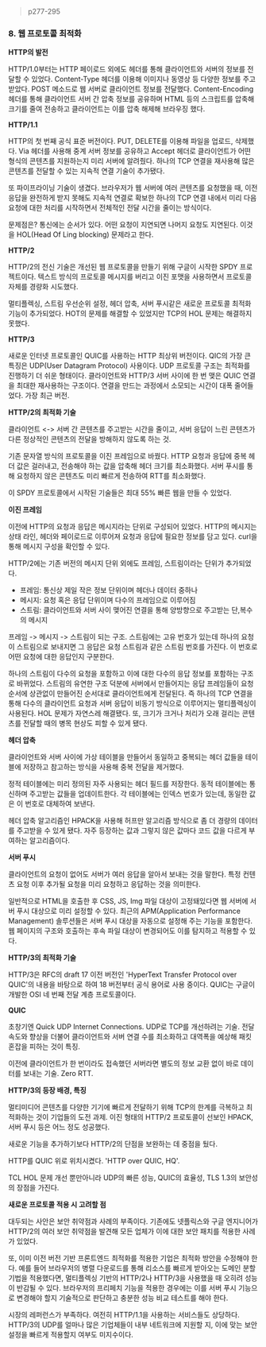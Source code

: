 > p277-295

### 8. 웹 프로토콜 최적화



**HTTP의 발전**

HTTP/1.0부터는 HTTP 페이로드 외에도 헤더를 통해 클라이언트와 서버의 정보를 전달할 수 있었다. Content-Type 헤더를 이용해 이미지나 동영상 등 다양한 정보를 주고받았다. POST 메소드로 웹 서버로 클라이언트 정보를 전달했다. Content-Encoding 헤더를 통해 클라이언트 서버 간 압축 정보를 공유하며 HTML 등의 스크립트를 압축해 크기를 줄여 전송하고 클라이언트는 이를 압축 해제해 브라우징 했다.



**HTTP/1.1**

HTTP의 첫 번째 공식 표준 버전이다. PUT, DELETE를 이용해 파일을 업로드, 삭제했다. Via 헤더를 사용해 중계 서버 정보를 공유하고 Accept 헤더로 클라이언트가 어떤 형식의 콘텐츠를 지원하는지 미리 서버에 알려줬다. 하나의 TCP 연결을 재사용해 많은 콘텐츠를 전달할 수 있는 지속적 연결 기술이 추가됐다.

또 파이프라이닝 기술이 생겼다. 브라우저가 웹 서버에 여러 콘텐츠를 요청했을 때, 이전 응답을 완전하게 받지 못해도 지속적 연결로 확보한 하나의 TCP 연결 내에서 미리 다음 요청에 대한 처리를 시작하면서 전체적인 전달 시간을 줄이는 방식이다.

문제점은? 통신에는 순서가 있다. 어떤 요청이 지연되면 나머지 요청도 지연된다. 이것을 HOL(Head Of Ling blocking) 문제라고 한다.



**HTTP/2**

HTTP/2의 전신 기술은 개선된 웹 프로토콜을 만들기 위해 구글이 시작한 SPDY 프로젝트이다. 텍스트 방식의 프로토콜 메시지를 버리고 이진 포맷을 사용하면서 프로토콜 자체를 경량화 시도했다.

멀티플렉싱, 스트림 우선순위 설정, 헤더 압축, 서버 푸시같은 새로운 프로토콜 최적화 기능이 추가되었다. HOT의 문제를 해결할 수 있었지만 TCP의 HOL 문제는 해결하지 못했다.



**HTTP/3**

새로운 인터넷 프로토콜인 QUIC를 사용하는 HTTP 최상위 버전이다. QIC의 가장 큰 특징은 UDP(User Datagram Protocol) 사용이다. UDP 프로토콜 구조는 최적화를 진행하기 더 쉬운 형태이다. 클라이언트와 HTTP/3 서버 사이에 한 번 맺은 QUIC 연결을 최대한 재사용하는 구조이다. 연결을 만드는 과정에서 소모되는 시간이 대폭 줄어들었다. 가장 최근 버전.



**HTTP/2의 최적화 기술**

클라이언트 <-> 서버 간 콘텐츠를 주고받는 시간을 줄이고, 서버 응답이 느린 콘텐츠가 다른 정상적인 콘텐츠의 전달을 방해하지 않도록 하는 것.

기존 문자열 방식의 프로토콜을 이진 프레임으로 바꿨다. HTTP 요청과 응답에 중복 헤더 값은 걸러내고, 전송해야 하는 값을 압축해 헤더 크기를 최소화했다. 서버 푸시를 통해 요청하지 않은 콘텐츠도 미리 빠르게 전송하여 RTT를 최소화했다.

이 SPDY 프로토콜에서 시작된 기술들은 최대 55% 빠른 웹을 만들 수 있었다.



**이진 프레임**

이전에 HTTP의 요청과 응답은 메시지라는 단위로 구성되어 있었다. HTTP의 메시지는 상태 라인, 헤더와 페이로드로 이루어져 요청과 응답에 필요한 정보를 담고 있다. curl을 통해 메시지 구성을 확인할 수 있다.

HTTP/2에는 기존 버전의 메시지 단위 외에도 프레임, 스트림이라는 단위가 추가되었다.

- 프레임: 통신상 제일 작은 정보 단위이며 헤더나 데이터 중하나
- 메시지: 요청 혹은 응답 단위이며 다수의 프레임으로 이루어짐
- 스트림: 클라이언트와 서버 사이 맺어진 연결을 통해 양방향으로 주고받는 단,복수의 메시지

프레임 -> 메시지 -> 스트림이 되는 구조. 스트림에는 고유 번호가 있는데 하나의 요청이 스트림으로 보내지면 그 응답은 요청 스트림과 같은 스트림 번호를 가진다. 이 번호로 어떤 요청에 대한 응답인지 구분한다.

하나의 스트림이 다수의 요청을 포함하고 이에 대한 다수의 응답 정보를 포함하는 구조로 바뀌었다. 스트림의 유연한 구조 덕분에 서버에서 만들어지는 응답 프레임들이 요청 순서에 상관없이 만들어진 순서대로 클라이언트에게 전달된다. 즉 하나의 TCP 연결을 통해 다수의 클라이언트 요청과 서버 응답이 비동기 방식으로 이루어지는 멀티플렉싱이 사용된다. HOL 문제가 자연스레 해결됐다. 또, 크기가 크거나 처리가 오래 걸리는 콘텐츠를 전달할 때의 병목 현상도 피할 수 있게 됐다.



**헤더 압축**

클라이언트와 서버 사이에 가상 테이블을 만들어서 동일하고 중복되는 헤더 값들을 테이블에 저장하고 참고하는 방식을 사용해 중복 전달을 제거했다.

정적 테이블에는 미리 정의된 자주 사용되는 헤더 필드를 저장한다. 동적 테이블에는 통신하며 주고받는 값들을 업데이트한다. 각 테이블에는 인덱스 번호가 있는데, 동일한 값은 이 번호로 대체하여 보낸다.

헤더 압축 알고리즘인 HPACK을 사용해 허프만 알고리즘 방식으로 좀 더 경량의 데이터를 주고받을 수 있게 됐다. 자주 등장하는 값과 그렇지 않은 값마다 코드 값을 다르게 부여하는 알고리즘이다. 



**서버 푸시**

클라이언트의 요청이 없어도 서버가 여러 응답을 알아서 보내는 것을 말한다. 특정 컨텐츠 요청 이후 추가될 요청을 미리 요청하고 응답하는 것을 의미한다.

일반적으로 HTML을 호출한 후 CSS, JS, Img 파일 대상이 고정돼있다면 웹 서버에 서버 푸시 대상으로 미리 설정할 수 있다. 최근의 APM(Application Performance Management) 솔루션들은 서버 푸시 대상을 자동으로 설정해 주는 기능을 포함한다. 웹 페이지의 구조와 호출하는 후속 파일 대상이 변경되어도 이를 탐지하고 적용할 수 있다.



**HTTP/3의 최적화 기술**

HTTP/3은 RFC의 draft 17 이전 버전인 'HyperText Transfer Protocol over QUIC'의 내용을 바탕으로 하여 18 버전부터 공식 용어로 사용 중이다. QUIC는 구글이 개발한 OSI 네 번째 전달 계층 프로토콜이다.



**QUIC**

초창기엔 Quick UDP Internet Connections. UDP로 TCP를 개선하려는 기술. 전달 속도와 향상을 더불어 클라이언트와 서버 연결 수를 최소화하고 대역폭을 예상해 패킷 혼잡을 피하는 것이 특징.

이전에 클라이언트가 한 번이라도 접속했던 서버라면 별도의 정보 교환 없이 바로 데이터를 보내는 기술. Zero RTT.



**HTTP/3의 등장 배경, 특징**

멀티미디어 콘텐츠를 다양한 기기에 빠르게 전달하기 위해 TCP의 한계를 극복하고 최적화하는 것이 기업들의 도전 과제. 이진 형태의 HTTP/2 프로토콜이 선보인 HPACK, 서버 푸시 등은 어느 정도 성공했다.

새로운 기능을 추가하기보다 HTTP/2의 단점을 보완하는 데 중점을 뒀다.

HTTP를 QUIC 위로 위치시켰다. 'HTTP over QUIC, HQ'.

TCL HOL 문제 개선 뿐만아니라 UDP의 빠른 성능, QUIC의 효율성, TLS 1.3의 보안성의 장점을 가진다.



**새로운 프로토콜 적용 시 고려할 점**

대두되는 사안은 보안 취약점과 사례의 부족이다. 기존에도 넷플릭스와 구글 엔지니어가 HTTP/2의 여러 보안 취약점을 발견해 모든 업체가 이에 대한 보안 패치를 적용한 사례가 있었다.

또, 이미 이전 버전 기반 프론트엔드 최적화를 적용한 기업은 최적화 방안을 수정해야 한다. 예를 들어 브라우저의 병렬 다운로드를 통해 리소스를 빠르게 받아오는 도메인 분할 기법을 적용했다면, 멀티플렉싱 기반의 HTTP/2나 HTTP/3을 사용했을 때 오히려 성능이 반감될 수 있다. 브라우저의 프리페치 기능을 적용한 경우에는 이를 서버 푸시 기능으로 변경해야 할지 기술적으로 판단하고 충분한 성능 비교 테스트를 해야 한다.

시장의 레퍼런스가 부족하다. 여전히 HTTP/1.1을 사용하는 서비스들도 상당하다. HTTP/3의 UDP를 얼마나 많은 기업체들이 내부 네트워크에 지원할 지, 이에 맞는 보안 설정을 빠르게 적용할지 여부도 미지수이다.

